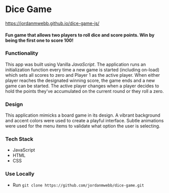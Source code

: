 Dice Game
======

https://jordanmwebb.github.io/dice-game-js/

#### Fun game that allows two players to roll dice and score points. Win by being the first one to score 100!

### Functionality
This app was built using Vanilla *JavaScript*. The application runs an initialization function every time a new game is started (including on-load) which sets all scores to zero and Player 1 as the active player. When either player reaches the designated winning score, the game ends and a new game can be started. The active player changes when a player decides to hold the points they've accumulated on the current round or they roll a zero.

### Design
This application mimicks a board game in its design. A vibrant background and accent colors were used to create a playful interface. Subtle animations were used for the menu items to validate what option the user is selecting.

### Tech Stack
* JavaScript
* HTML
* CSS

### Use Locally
* Run `git clone https://github.com/jordanmwebb/dice-game.git`